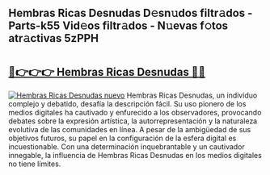 ## Hembras Ricas Desnudas D𝚎sn𝚞dos filtr𝚊dos - Parts-k55 Vid𝚎os filtr𝚊dos - N𝚞evas f𝚘tos atr𝚊ctivas 5zPPH

# <h2><a href="http://mbcmq7.tromn.icu/?c=Hembras+Ricas+Desnudas">🔗👉👉👉 Hembras Ricas Desnudas 🔗🔗</a></h2>

[![Hembras Ricas Desnudas nuevo](https://i.imgur.com/pEAQMta.gif)](http://mbcmq7.tromn.icu/?c=Hembras+Ricas+Desnudas)
Hembras Ricas Desnudas, un individuo complejo y debatido, desafía la descripción fácil. Su uso pionero de los medios digitales ha cautivado y enfurecido a los observadores, provocando debates sobre la expresión artística, la autorrepresentación y la naturaleza evolutiva de las comunidades en línea. A pesar de la ambigüedad de sus objetivos futuros, su papel en la configuración de la esfera digital es incuestionable. Con una determinación inquebrantable y un cautivador innegable, la influencia de Hembras Ricas Desnudas en los medios digitales no tiene límites.
